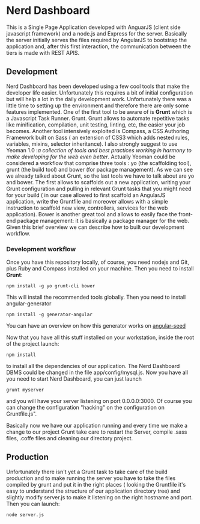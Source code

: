 # Nerd Dashboard #
This is a Single Page Application developed with AnguarJS (client side javascript framework) and a node.js and Express for the server.
Basically the server initially serves the files required by AngularJS to bootstrap the application and, after this first interaction, the communication between the tiers is made with REST APIS.

## Development ##
Nerd Dashboard has been developed using a few cool tools that make the developer life easier.
Unfortunately this requires a bit of initial configuration but will help a lot in the daily development work. Unfortunately there was a little time to setting up the environment and therefore there are only some features implemented.
One of the first tool to be aware of is <strong>Grunt</strong> which is a Javascript Task Runner. Grunt. Grunt allows to automate repetitive tasks like minification, compilation, unit testing, linting, etc, the easier your job becomes.
Another tool intensively exploited is Compass, a CSS Authoring Framework built on Sass ( an extension of CSS3 which adds nested rules, variables, mixins, selector inheritance).
I also strongly suggest to use Yeoman 1.0 :<CITE>a collection of tools and best practices working in harmony to make developing for the web even better</CITE>. Actually Yeoman could be considered a workflow that comprise three tools : yo (the scaffolding tool), grunt (the build tool) and bower (for package management).
As we can see we already talked about Grunt, so the last tools we have to talk about are yo and bower.
The first allows to scaffolds out a new application, writing your Grunt configuration and pulling in relevant Grunt tasks that you might need for your build ( in our case allowed to first scaffold an AngularJS application, write the Gruntfile and moreover allows with a simple instruction to scaffold new view, controllers, services for the web application).
Bower is another great tool and allows to easily face the front-end package management: it is basically a package manager for the web.
Given this brief overview we can describe how to built our development workflow.

### Development workflow ###
Once you have this repository locally, of course, you need nodejs and Git, plus Ruby and Compass installed on your machine.
Then you need to install <strong>Grunt</strong>:
```shell
npm install -g yo grunt-cli bower
```
This will install the recommended tools globally.
Then you need to install angular-generator
```shell
npm install -g generator-angular
```
You can have an overview on how this generator works on [angular-seed](https://github.com/yeoman/generator-angular/)

Now that you have all this stuff installed on your workstation, inside the root of the project launch:

```shell
npm install
```
to install all the dependencies of our application.
The Nerd Dashboard DBMS could be changed in the file app/config/mysql.js.
Now you have all you need to start Nerd Dashboard, you can just launch

```shell
grunt myserver
``` 
and you will have your server listening on port 0.0.0.0:3000.
Of course you can change the configuration "hacking" on the configuration on Gruntfile.js".

Basically now we have our application running and every time we make a change to our project Grunt take care to restart the Server, compile .sass files, .coffe files and cleaning our directory project.

## Production ##

Unfortunately there isn't yet a Grunt task to take care of the build production and to make running the server you have to take the files compiled by grunt and put it in the right places ( looking the Gruntfile it's easy to understand the structure of our application directory tree) and slightly modify server.js to make it listening on the right hostname and port.
Then you can launch:

```shell
node server.js
``` 



